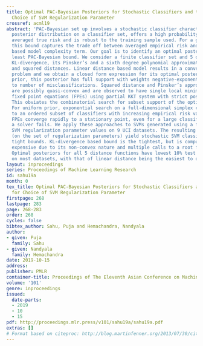 ```yaml
---
title: Optimal PAC-Bayesian Posteriors for Stochastic Classifiers and their use for
  Choice of SVM Regularization Parameter
crossref: acml19
abstract: 'PAC-Bayesian set up involves a stochastic classifier characterized by a
  posterior distribution on a classifier set, offers a high probability bound on its
  averaged true risk and is robust to the training sample used. For a given posterior,
  this bound captures the trade off between averaged empirical risk and KL-divergence
  based model complexity term. Our goal is to identify an optimal posterior with the
  least PAC-Bayesian bound. We consider a finite classifier set and 5 distance functions:
  KL-divergence, its Pinsker’s and a sixth degree polynomial approximations; linear
  and squared distances. Linear distance based model results in a convex optimization
  problem and we obtain a closed form expression for its optimal posterior. For uniform
  prior, this posterior has full support with weights negative-exponentially proportional
  to number of misclassifications. Squared distance and Pinsker’s approximation bounds
  are possibly quasi-convex and are observed to have single local minimum. We derive
  fixed point equations (FPEs) using partial KKT system with strict positivity constraints.
  This obviates the combinatorial search for subset support of the optimal posterior.
  For uniform prior, exponential search on a full-dimensional simplex can be limited
  to an ordered subset of classifiers with increasing empirical risk values. These
  FPEs converge rapidly to a stationary point, even for a large classifier set when
  a solver fails. We apply these approaches to SVMs generated using a finite set of
  SVM regularization parameter values on 9 UCI datasets. The resulting optimal posteriors
  (on the set of regularization parameters) yield stochastic SVM classifiers with
  tight bounds. KL-divergence based bound is the tightest, but is computationally
  expensive due to its non-convex nature and multiple calls to a root finding algorithm.
  Optimal posteriors for all 5 distance functions have lowest 10% test error values
  on most datasets, with that of linear distance being the easiest to obtain.'
layout: inproceedings
series: Proceedings of Machine Learning Research
id: sahu19a
month: 0
tex_title: Optimal PAC-Bayesian Posteriors for Stochastic Classifiers and their use
  for Choice of SVM Regularization Parameter
firstpage: 268
lastpage: 283
page: 268-283
order: 268
cycles: false
bibtex_author: Sahu, Puja and Hemachandra, Nandyala
author:
- given: Puja
  family: Sahu
- given: Nandyala
  family: Hemachandra
date: 2019-10-15
address: 
publisher: PMLR
container-title: Proceedings of The Eleventh Asian Conference on Machine Learning
volume: '101'
genre: inproceedings
issued:
  date-parts:
  - 2019
  - 10
  - 15
pdf: http://proceedings.mlr.press/v101/sahu19a/sahu19a.pdf
extras: []
# Format based on citeproc: http://blog.martinfenner.org/2013/07/30/citeproc-yaml-for-bibliographies/
---
```

